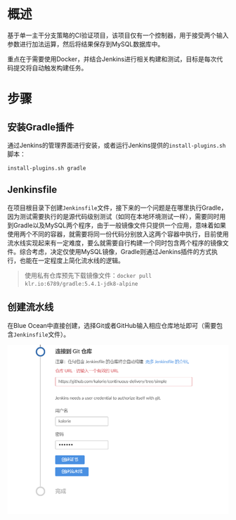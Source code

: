 # 概述

基于单一主干分支策略的CI验证项目，该项目仅有一个控制器，用于接受两个输入参数进行加法运算，然后将结果保存到MySQL数据库中。

重点在于需要使用Docker，并结合Jenkins进行相关构建和测试，目标是每次代码提交将自动触发构建任务。

# 步骤

## 安装Gradle插件

通过Jenkins的管理界面进行安装，或者运行Jenkins提供的`install-plugins.sh`脚本：

```
install-plugins.sh gradle
```

## Jenkinsfile

在项目根目录下创建`Jenkinsfile`文件，接下来的一个问题是在哪里执行Gradle，因为测试需要执行的是源代码级别测试（如同在本地环境测试一样），需要同时用到Gradle以及MySQL两个程序，由于一般镜像文件只提供一个应用，意味着如果使用两个不同的容器，就需要将同一份代码分别放入这两个容器中执行，目前使用流水线实现起来有一定难度，要么就需要自行构建一个同时包含两个程序的镜像文件。综合考虑，决定仅使用MySQL镜像，Gradle则通过Jenkins插件的方式执行，也能在一定程度上简化流水线的逻辑。

> 使用私有仓库预先下载镜像文件：`docker pull klr.io:6789/gradle:5.4.1-jdk8-alpine`

## 创建流水线

在Blue Ocean中直接创建，选择Git或者GitHub输入相应仓库地址即可（需要包含`Jenkinsfile`文件）。

![create-pipeline-from-git](img/create-pipeline-from-git.png)